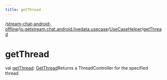```yaml
---
title: getThread
---
```

/[stream-chat-android-offline](../../index.md)/[io.getstream.chat.android.livedata.usecase](../index.md)/[UseCaseHelper](index.md)/[getThread](getThread.md)  
  
  
  
# getThread  
val [getThread](getThread.md): [GetThread](../GetThread/index.md)Returns a ThreadController for the specified thread
